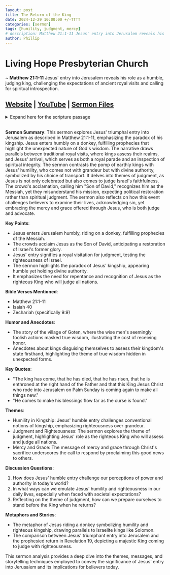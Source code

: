 ```yaml
---
layout: post
title: The Return of the King
date: 2024-12-29 10:00:00 +/-TTTT
categories: [sermon]
tags: [humility, judgment, mercy]
# description: Matthew 21:1-11 Jesus' entry into Jerusalem reveals his role as a humble, judging king, challenging the expectations of ancient royal visits and calling for spiritual introspection.
author: Phillip
---
```


# Living Hope Presbyterian Church

~ <b>Matthew 21:1-11</b> Jesus' entry into Jerusalem reveals his role as a humble, judging king, challenging the expectations of ancient royal visits and calling for spiritual introspection.

## [Website](https://www.livinghopepresbyterian.org/) | [YouTube](https://www.youtube.com/@LivingHopePresbyterianChurch) | [Sermon Files](https://github.com/jobian-ai/LHP-Sermons/tree/main/sermons/2024/24-12-29)

<details closed>
  <summary>Expand here for the scripture passage</summary>
<br/><br/><i> Matthew 21: 1-11
1 Now when they drew near to Jerusalem and came to Bethphage, to the Mount of Olives, then Jesus sent two disciples, 2 saying to them, “Go into the village in front of you, and immediately you will find a donkey tied, and a colt with her. Untie them and bring them to me. 3 If anyone says anything to you, you shall say, ‘The Lord needs them,’ and he will send them at once.” 4 This took place to fulfill what was spoken by the prophet, saying,
5 “Say to the daughter of Zion,
‘Behold, your king is coming to you,
 humble, and mounted on a donkey,
 on a colt, the foal of a beast of burden.’”
6 The disciples went and did as Jesus had directed them. 7 They brought the donkey and the colt and put on them their cloaks, and he sat on them. 8 Most of the crowd spread their cloaks on the road, and others cut branches from the trees and spread them on the road. 9 And the crowds that went before him and that followed him were shouting, “Hosanna to the Son of David! Blessed is he who comes in the name of the Lord! Hosanna in the highest!” 10 And when he entered Jerusalem, the whole city was stirred up, saying, “Who is this?” 11 And the crowds said, “This is the prophet Jesus, from Nazareth of Galilee.”
<br/><br/></i>
ESV: The Holy Bible, English Standard Version ©2011 Crossway Bibles, a division of Good News Publishers.  All rights reserved.
<br/><br/>
</details>
<br/>

**Sermon Summary**:
This sermon explores Jesus' triumphal entry into Jerusalem as described in Matthew 21:1-11, emphasizing the paradox of his kingship. Jesus enters humbly on a donkey, fulfilling prophecies that highlight the unexpected nature of God's wisdom. The narrative draws parallels between traditional royal visits, where kings assess their realms, and Jesus' arrival, which serves as both a royal parade and an inspection of spiritual integrity. The sermon contrasts the pomp of earthly kings with Jesus' humility, who comes not with grandeur but with divine authority, symbolized by his choice of transport. It delves into themes of judgment, as Jesus is not only celebrated but also comes to judge Israel's faithfulness. The crowd's acclamation, calling him "Son of David," recognizes him as the Messiah, yet they misunderstand his mission, expecting political restoration rather than spiritual judgment. The sermon also reflects on how this event challenges believers to examine their lives, acknowledging sin, yet embracing the mercy and grace offered through Jesus, who is both judge and advocate.

**Key Points**:

- Jesus enters Jerusalem humbly, riding on a donkey, fulfilling prophecies of the Messiah.
- The crowds acclaim Jesus as the Son of David, anticipating a restoration of Israel's former glory.
- Jesus' entry signifies a royal visitation for judgment, testing the righteousness of Israel.
- The sermon highlights the paradox of Jesus' kingship, appearing humble yet holding divine authority.
- It emphasizes the need for repentance and recognition of Jesus as the righteous King who will judge all nations.

**Bible Verses Mentioned**:

- Matthew 21:1-11
- Isaiah 40
- Zechariah (specifically 9:9)

**Humor and Anecdotes**:

- The story of the village of Goten, where the wise men's seemingly foolish actions masked true wisdom, illustrating the cost of receiving honor.
- Anecdotes about kings disguising themselves to assess their kingdom's state firsthand, highlighting the theme of true wisdom hidden in unexpected forms.

**Key Quotes**:

- "The king has come, that he has died, that he has risen, that he is enthroned at the right hand of the Father and that this King Jesus Christ who rode into Jerusalem on Palm Sunday is coming again to make all things new."
- "He comes to make his blessings flow far as the curse is found."

**Themes**:

- Humility in Kingship: Jesus' humble entry challenges conventional notions of kingship, emphasizing righteousness over grandeur.
- Judgment and Righteousness: The sermon explores the theme of judgment, highlighting Jesus' role as the righteous King who will assess and judge all nations.
- Mercy and Grace: The message of mercy and grace through Christ's sacrifice underscores the call to respond by proclaiming this good news to others.

**Discussion Questions**:

1. How does Jesus' humble entry challenge our perceptions of power and authority in today's world?
2. In what ways can we emulate Jesus' humility and righteousness in our daily lives, especially when faced with societal expectations?
3. Reflecting on the theme of judgment, how can we prepare ourselves to stand before the King when he returns?

**Metaphors and Stories**:

- The metaphor of Jesus riding a donkey symbolizing humility and righteous kingship, drawing parallels to Israelite kings like Solomon.
- The comparison between Jesus' triumphant entry into Jerusalem and the prophesied return in Revelation 19, depicting a majestic King coming to judge with righteousness.

This sermon analysis provides a deep dive into the themes, messages, and storytelling techniques employed to convey the significance of Jesus' entry into Jerusalem and its implications for believers today.
